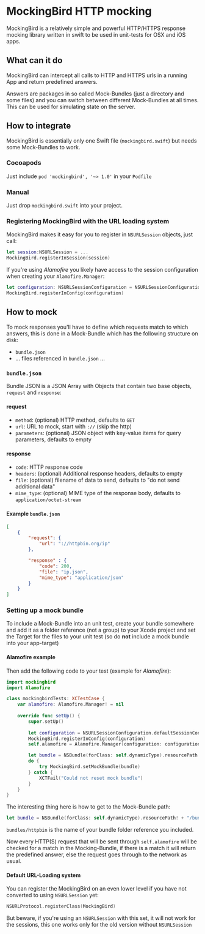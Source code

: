 # MockingBird HTTP mocking

MockingBird is a relatively simple and powerful HTTP/HTTPS response mocking library written in swift to be used in unit-tests for OSX and iOS apps.

## What can it do

MockingBird can intercept all calls to HTTP and HTTPS urls in a running App and return predefined answers.

Answers are packages in so called Mock-Bundles (just a directory and some files) and you can switch between different Mock-Bundles at all times. This can be used for simulating state on the server.

## How to integrate

MockingBird is essentially only one Swift file (`mockingbird.swift`) but needs some Mock-Bundles to work.

### Cocoapods

Just include `pod 'mockingbird', '~> 1.0'` in your `Podfile`

### Manual

Just drop `mockingbird.swift` into your project.

### Registering MockingBird with the URL loading system

MockingBird makes it easy for you to register in `NSURLSession` objects, just call:

~~~swift
let session:NSURLSession = ...
MockingBird.registerInSession(session)
~~~

If you're using _Alamofire_ you likely have access to the session configuration when creating your `Alamofire.Manager`:

~~~swift
let configuration: NSURLSessionConfiguration = NSURLSessionConfiguration.defaultSessionConfiguration()
MockingBird.registerInConfig(configuration)
~~~

## How to mock

To mock responses you'll have to define which requests match to which answers, this is done in a Mock-Bundle which has the following structure on disk:

- `bundle.json`
- ... files referenced in `bundle.json` ...

### `bundle.json`

Bundle JSON is a JSON Array with Objects that contain two base objects, `request` and `response`:

#### request

- `method`: (optional) HTTP method, defaults to `GET`
- `url`: URL to mock, start with `://` (skip the http)
- `parameters`: (optional) JSON object with key-value items for query parameters, defaults to empty

#### response

- `code`: HTTP response code
- `headers`: (optional) Additional response headers, defaults to empty
- `file`: (optional) filename of data to send, defaults to "do not send additional data"
- `mime_type`: (optional) MIME type of the response body, defaults to `application/octet-stream`

#### Example `bundle.json`

~~~json
[
	{
		"request": {
			"url": "://httpbin.org/ip"
		},

		"response" : {
			"code": 200,
			"file": "ip.json",
			"mime_type": "application/json"
		}
	}
]
~~~

### Setting up a mock bundle

To include a Mock-Bundle into an unit test, create your bundle somewhere and add it as a folder reference (not a group) to your Xcode project and set the Target for the files to your unit test (so do __not__ include a mock bundle into your app-target)

#### Alamofire example 

Then add the following code to your test (example for _Alamofire_):

~~~swift
import mockingbird
import Alamofire

class mockingbirdTests: XCTestCase {
    var alamofire: Alamofire.Manager! = nil
    
    override func setUp() {
        super.setUp()
        
        let configuration = NSURLSessionConfiguration.defaultSessionConfiguration()
        MockingBird.registerInConfig(configuration)
        self.alamofire = Alamofire.Manager(configuration: configuration)

        let bundle = NSBundle(forClass: self.dynamicType).resourcePath! + "/bundles/httpbin"
        do {
            try MockingBird.setMockBundle(bundle)
        } catch {
            XCTFail("Could not reset mock bundle")
        }
    }
}
~~~

The interesting thing here is how to get to the Mock-Bundle path:

~~~swift
let bundle = NSBundle(forClass: self.dynamicType).resourcePath! + "/bundles/httpbin"
~~~

`bundles/httpbin` is the name of your bundle folder reference you included.

Now every HTTP(S) request that will be sent through `self.alamofire` will be checked for a match in the Mocking-Bundle, if there is a match it will return the predefined answer, else the request goes through to the network as usual.

#### Default URL-Loading system

You can register the MockingBird on an even lower level if you have not converted to using `NSURLSession` yet:

~~~swift
NSURLProtocol.registerClass(MockingBird)
~~~

But beware, if you're using an `NSURLSession` with this set, it will not work for the sessions, this one works only for the old version without `NSURLSession`